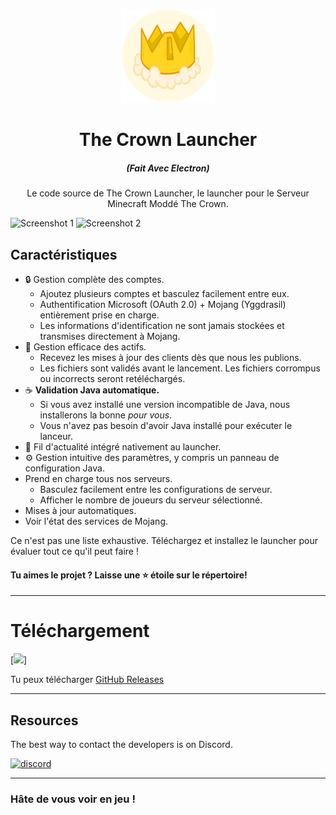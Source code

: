 <p align="center"><img src="./app/assets/images/SealCircle.png" width="150px" height="150px" alt="Louxa16"></p>

<h1 align="center">The Crown Launcher</h1>

<em><h5 align="center">(Fait Avec Electron)</h5></em>

<p align="center">Le code source de The Crown Launcher, le launcher pour le Serveur Minecraft Moddé The Crown.</p>

![Screenshot 1](https://i.imgur.com/6o7SmH6.png)
![Screenshot 2](https://i.imgur.com/x3B34n1.png)

## Caractéristiques

* 🔒 Gestion complète des comptes.
  * Ajoutez plusieurs comptes et basculez facilement entre eux.
  * Authentification Microsoft (OAuth 2.0) + Mojang (Yggdrasil) entièrement prise en charge.
  * Les informations d'identification ne sont jamais stockées et transmises directement à Mojang.
* 📂 Gestion efficace des actifs.
  * Recevez les mises à jour des clients dès que nous les publions.
  * Les fichiers sont validés avant le lancement. Les fichiers corrompus ou incorrects seront retéléchargés.
* ☕ **Validation Java automatique.**
  * Si vous avez installé une version incompatible de Java, nous installerons la bonne *pour vous*.
  * Vous n'avez pas besoin d'avoir Java installé pour exécuter le lanceur.
* 📰 Fil d'actualité intégré nativement au launcher.
* ⚙️ Gestion intuitive des paramètres, y compris un panneau de configuration Java.
* Prend en charge tous nos serveurs.
  * Basculez facilement entre les configurations de serveur.
  * Afficher le nombre de joueurs du serveur sélectionné.
* Mises à jour automatiques.
* Voir l'état des services de Mojang.

Ce n'est pas une liste exhaustive. Téléchargez et installez le launcher pour évaluer tout ce qu'il peut faire !

#### Tu aimes le projet ? Laisse une ⭐ étoile sur le répertoire!

---

# Téléchargement
[![](https://img.shields.io/github/release/Louxa16/TheCrownLauncher.svg?style=flat-square)]

Tu peux télécharger [GitHub Releases](https://github.com/Louxa16/TheCrownLauncher/releases)

---

## Resources

The best way to contact the developers is on Discord.

[![discord](https://discordapp.com/api/guilds/1089278452739354765/embed.png?style=banner2)][discord]

---

### Hâte de vous voir en jeu !


[nodejs]: https://nodejs.org/en/ 'Node.js'
[vscode]: https://code.visualstudio.com/ 'Visual Studio Code'
[mainprocess]: https://electronjs.org/docs/tutorial/application-architecture#main-and-renderer-processes 'Main Process'
[rendererprocess]: https://electronjs.org/docs/tutorial/application-architecture#main-and-renderer-processes 'Renderer Process'
[chromedebugger]: https://marketplace.visualstudio.com/items?itemName=msjsdiag.debugger-for-chrome 'Debugger for Chrome'
[discord]: https://discord.gg/zNWUXdt 'Discord'
[wiki]: https://github.com/dscalzi/HeliosLauncher/wiki 'wiki'
[nebula]: https://github.com/dscalzi/Nebula 'dscalzi/Nebula'
[v2branch]: https://github.com/dscalzi/HeliosLauncher/tree/ts-refactor 'v2 branch'
